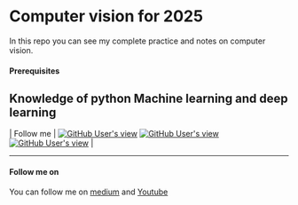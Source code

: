 # Computer vision for 2025

In this repo you can see my complete practice and notes on computer vision.

#### Prerequisites
Knowledge of python Machine learning and deep learning
---


| Follow me | 
 <a href="https://medium.com/@DIYCoding"><img alt="GitHub User's view" src="https://img.shields.io/badge/%20-Medium-%23002447?style=for-the-badge"></a> <a href="https://www.linkedin.com/in/arshapjoy/"><img alt="GitHub User's view" src="https://img.shields.io/badge/%20-LinkedIn-%2300172D?style=for-the-badge"></a> <a href="mailto: arshasaiby@gmail.com"><img alt="GitHub User's view" src="https://img.shields.io/badge/%20-Gmail-%23000B18?style=for-the-badge"></a> |

---

#### Follow me on
You can follow me on [medium](https://medium.com/@DIYCoding) and [Youtube](https://www.youtube.com/@diycoding) 




